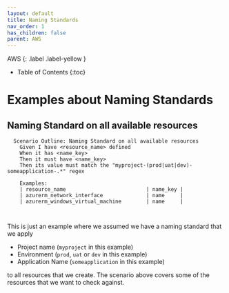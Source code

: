 ```yaml
---
layout: default
title: Naming Standards
nav_order: 1
has_children: false
parent: AWS
---
```


AWS
{: .label .label-yellow } 

* Table of Contents
{:toc}

# Examples about Naming Standards
## Naming Standard on all available resources
```gherkin
  Scenario Outline: Naming Standard on all available resources
    Given I have <resource_name> defined
    When it has <name_key>
    Then it must have <name_key>
    Then its value must match the "myproject-(prod|uat|dev)-someapplication-.*" regex

    Examples:
    | resource_name                          | name_key |
    | azurerm_network_interface              | name     |
    | azurerm_windows_virtual_machine        | name     |

  

```

This is just an example where we assumed we have a naming standard that we apply 

* Project name (`myproject` in this example)
* Environment (`prod`, `uat` or `dev` in this example)
* Application Name (`someapplication` in this example)

to all resources that we create. The scenario above covers some of the resources that we want to check against.
